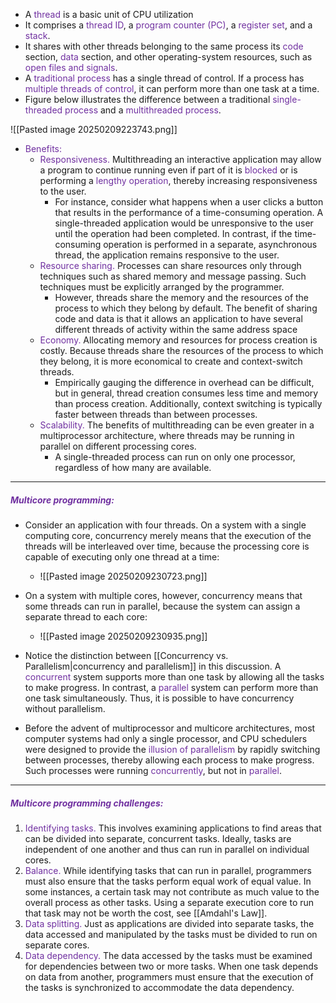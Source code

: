 
- A <span style="color:rgb(112, 48, 160)">thread</span> is a basic unit of CPU utilization
- It comprises a <span style="color:rgb(112, 48, 160)">thread ID</span>, a <span style="color:rgb(112, 48, 160)">program counter (PC)</span>, a <span style="color:rgb(112, 48, 160)">register set</span>, and a <span style="color:rgb(112, 48, 160)">stack</span>. 
- It shares with other thread<span style="color:rgb(112, 48, 160)"><span style="color:rgb(112, 48, 160)"></span></span>s belonging to the same process its <span style="color:rgb(112, 48, 160)">code</span> section, <span style="color:rgb(112, 48, 160)">data</span> section, and other operating-system resources, such as <span style="color:rgb(112, 48, 160)">open files and signals</span>. 
- A <span style="color:rgb(112, 48, 160)">traditional process</span> has a single thread of control. If a process has <span style="color:rgb(112, 48, 160)">multiple threads of control</span>, it can perform more than one task at a time. 
- Figure below illustrates the difference between a traditional <span style="color:rgb(112, 48, 160)">single-threaded process </span>and a <span style="color:rgb(112, 48, 160)">multithreaded process</span>.

![[Pasted image 20250209223743.png]]


- <span style="color:rgb(112, 48, 160)">Benefits:</span>
	- <span style="color:rgb(112, 48, 160)">Responsiveness.</span> Multithreading an interactive application may allow a program to continue running even if part of it is <span style="color:rgb(112, 48, 160)">blocked</span> or is performing a <span style="color:rgb(112, 48, 160)">lengthy operation</span>, thereby increasing responsiveness to the user.
		- For instance, consider what happens when a user clicks a button that results in the performance of a time-consuming operation. A single-threaded application would be unresponsive to the user until the operation had been completed. In contrast, if the time-consuming operation is performed in a separate, asynchronous thread, the application remains responsive to the user.
	- <span style="color:rgb(112, 48, 160)">Resource sharing.</span> Processes can share resources only through techniques such as shared memory and message passing. Such techniques must be explicitly arranged by the programmer. 
		- However, threads share the memory and the resources of the process to which they belong by default. The benefit of sharing code and data is that it allows an application to have several different threads of activity within the same address space
	- <span style="color:rgb(112, 48, 160)">Economy.</span> Allocating memory and resources for process creation is costly. Because threads share the resources of the process to which they belong, it is more economical to create and context-switch threads. 
		- Empirically gauging the difference in overhead can be difficult, but in general, thread creation consumes less time and memory than process creation. Additionally, context switching is typically faster between threads than between processes.
	- <span style="color:rgb(112, 48, 160)">Scalability.</span> The benefits of multithreading can be even greater in a multiprocessor architecture, where threads may be running in parallel on different processing cores. 
		- A single-threaded process can run on only one processor, regardless of how many are available.

---

##### <span style="color:rgb(112, 48, 160)">Multicore programming:</span>

- Consider an application with four threads. On a system with a single computing core, concurrency merely means that the execution of the threads will be interleaved over time, because the processing core is capable of executing only one thread at a time:
	- ![[Pasted image 20250209230723.png]]
- On a system with multiple cores, however, concurrency means that some threads can run in parallel, because the system can assign a separate thread to each core:
	- ![[Pasted image 20250209230935.png]]


- Notice the distinction between [[Concurrency vs. Parallelism|concurrency and parallelism]] in this discussion. A <span style="color:rgb(112, 48, 160)">concurrent</span> system supports more than one task by allowing all the tasks to make progress. In contrast, a <span style="color:rgb(112, 48, 160)">parallel</span> system can perform more than one task simultaneously. Thus, it is possible to have concurrency without parallelism.
- Before the advent of multiprocessor and multicore architectures, most computer systems had only a single processor, and CPU schedulers were designed to provide the <span style="color:rgb(112, 48, 160)">illusion of parallelism</span> by rapidly switching between processes, thereby allowing each process to make progress. Such processes were running <span style="color:rgb(112, 48, 160)">concurrently</span>, but not in <span style="color:rgb(112, 48, 160)">parallel</span>.

--- 

##### <span style="color:rgb(112, 48, 160)">Multicore programming challenges:</span> 

1. <span style="color:rgb(112, 48, 160)">Identifying tasks.</span> This involves examining applications to find areas that can be divided into separate, concurrent tasks. Ideally, tasks are independent of one another and thus can run in parallel on individual cores.
2. <span style="color:rgb(112, 48, 160)">Balance. </span>While identifying tasks that can run in parallel, programmers must also ensure that the tasks perform equal work of equal value. In some instances, a certain task may not contribute as much value to the overall process as other tasks. Using a separate execution core to run that task may not be worth the cost, see [[Amdahl's Law]].
3. <span style="color:rgb(112, 48, 160)">Data splitting.</span> Just as applications are divided into separate tasks, the data accessed and manipulated by the tasks must be divided to run on separate cores.
4. <span style="color:rgb(112, 48, 160)">Data dependency.</span> The data accessed by the tasks must be examined for dependencies between two or more tasks. When one task depends on data from another, programmers must ensure that the execution of the tasks is synchronized to accommodate the data dependency. 